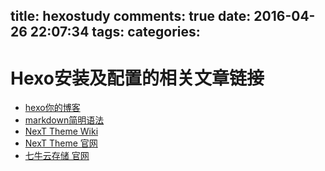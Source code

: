 title: hexostudy
comments: true
date: 2016-04-26 22:07:34
tags:
categories:
---
Hexo安装及配置的相关文章链接
=======
- [hexo你的博客](http://ibruce.info/2013/11/22/hexo-your-blog/)
- [markdown简明语法](http://ibruce.info/2013/11/26/markdown/)
- [NexT Theme Wiki](https://github.com/iissnan/hexo-theme-next/wiki)
- [NexT Theme 官网](http://theme-next.iissnan.com/)
- [七牛云存储 官网](http://www.qiniu.com/)
